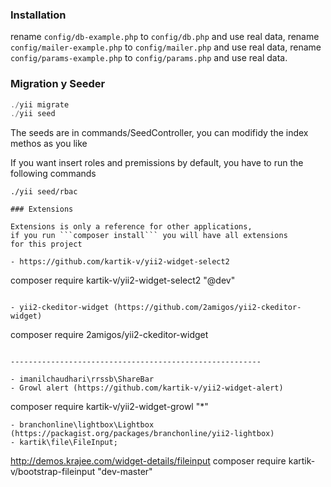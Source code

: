 ### Installation

rename ```config/db-example.php``` to ```config/db.php``` and use real data,
rename ```config/mailer-example.php``` to ```config/mailer.php``` and use real data,
rename ```config/params-example.php``` to ```config/params.php``` and use real data.

### Migration y Seeder

```php
./yii migrate
./yii seed
```

The seeds are in commands/SeedController, you can modifidy the index methos as you like

If you want insert roles and premissions by default, you have to run the following commands

```
./yii seed/rbac

### Extensions

Extensions is only a reference for other applications,
if you run ```composer install``` you will have all extensions
for this project

- https://github.com/kartik-v/yii2-widget-select2

```
composer require kartik-v/yii2-widget-select2 "@dev"
```

- yii2-ckeditor-widget (https://github.com/2amigos/yii2-ckeditor-widget)

```
composer require 2amigos/yii2-ckeditor-widget
```

--------------------------------------------------------

- imanilchaudhari\rrssb\ShareBar
- Growl alert (https://github.com/kartik-v/yii2-widget-alert)
```
composer require kartik-v/yii2-widget-growl "*"
```
- branchonline\lightbox\Lightbox (https://packagist.org/packages/branchonline/yii2-lightbox)
- kartik\file\FileInput;
```
http://demos.krajee.com/widget-details/fileinput
composer require kartik-v/bootstrap-fileinput "dev-master"
```
